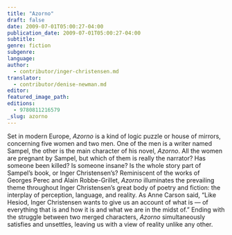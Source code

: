 ```yaml
---
title: "Azorno"
draft: false
date: 2009-07-01T05:00:27-04:00
publication_date: 2009-07-01T05:00:27-04:00
subtitle:
genre: fiction
subgenre:
language:
author:
  - contributor/inger-christensen.md
translator:
  - contributor/denise-newman.md
editor:
featured_image_path:
editions:
  - 9780811216579
_slug: azorno
---
```


Set in modern Europe, _Azorno_ is a kind of logic puzzle or house of mirrors, concerning five women and two men. One of the men is a writer named Sampel, the other is the main character of his novel, _Azorno_. All the women are pregnant by Sampel, but which of them is really the narrator? Has someone been killed? Is someone insane? Is the whole story part of Sampel’s book, or Inger Christensen’s? Reminiscent of the works of Georges Perec and Alain Robbe-Grillet, _Azorno_ illuminates the prevailing theme throughout Inger Christensen’s great body of poetry and fiction: the interplay of perception, language, and reality. As Anne Carson said, “Like Hesiod, Inger Christensen wants to give us an account of what is — of everything that is and how it is and what we are in the midst of.” Ending with the struggle between two merged characters, _Azorno_ simultaneously satisfies and unsettles, leaving us with a view of reality unlike any other.

